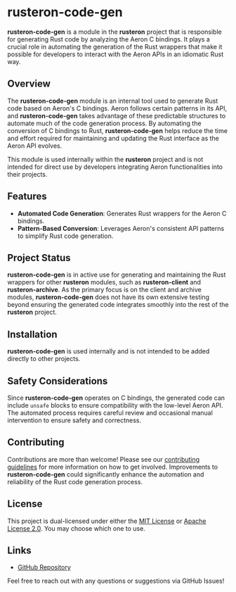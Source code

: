 # rusteron-code-gen

**rusteron-code-gen** is a module in the **rusteron** project that is responsible for generating Rust code by analyzing the Aeron C bindings. It plays a crucial role in automating the generation of the Rust wrappers that make it possible for developers to interact with the Aeron APIs in an idiomatic Rust way.

## Overview

The **rusteron-code-gen** module is an internal tool used to generate Rust code based on Aeron's C bindings. Aeron follows certain patterns in its API, and **rusteron-code-gen** takes advantage of these predictable structures to automate much of the code generation process. By automating the conversion of C bindings to Rust, **rusteron-code-gen** helps reduce the time and effort required for maintaining and updating the Rust interface as the Aeron API evolves.

This module is used internally within the **rusteron** project and is not intended for direct use by developers integrating Aeron functionalities into their projects.

## Features

- **Automated Code Generation**: Generates Rust wrappers for the Aeron C bindings.
- **Pattern-Based Conversion**: Leverages Aeron's consistent API patterns to simplify Rust code generation.

## Project Status

**rusteron-code-gen** is in active use for generating and maintaining the Rust wrappers for other **rusteron** modules, such as **rusteron-client** and **rusteron-archive**. As the primary focus is on the client and archive modules, **rusteron-code-gen** does not have its own extensive testing beyond ensuring the generated code integrates smoothly into the rest of the **rusteron** project.

## Installation

**rusteron-code-gen** is used internally and is not intended to be added directly to other projects.

## Safety Considerations

Since **rusteron-code-gen** operates on C bindings, the generated code can include `unsafe` blocks to ensure compatibility with the low-level Aeron API. The automated process requires careful review and occasional manual intervention to ensure safety and correctness.

## Contributing

Contributions are more than welcome! Please see our [contributing guidelines](https://github.com/mimran1980/rusteron/blob/main/CONTRIBUTING.md) for more information on how to get involved. Improvements to **rusteron-code-gen** could significantly enhance the automation and reliability of the Rust code generation process.

## License

This project is dual-licensed under either the [MIT License](https://opensource.org/licenses/MIT) or [Apache License 2.0](https://www.apache.org/licenses/LICENSE-2.0). You may choose which one to use.

## Links

- [GitHub Repository](https://github.com/mimran1980/rusteron)

Feel free to reach out with any questions or suggestions via GitHub Issues!